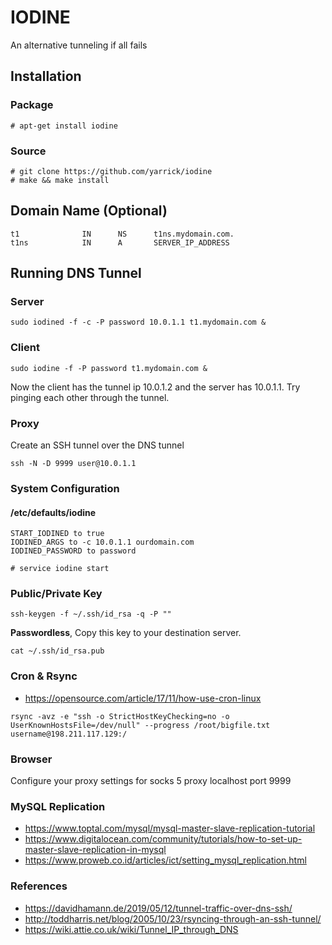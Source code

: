 # IODINE

An alternative tunneling if all fails

## Installation

### Package

```
# apt-get install iodine
```

### Source

```
# git clone https://github.com/yarrick/iodine
# make && make install
```

## Domain Name (Optional)

```
t1              IN      NS      t1ns.mydomain.com.
t1ns            IN      A       SERVER_IP_ADDRESS
```

## Running DNS Tunnel

### Server

```
sudo iodined -f -c -P password 10.0.1.1 t1.mydomain.com &
```

### Client

```
sudo iodine -f -P password t1.mydomain.com &
```

Now the client has the tunnel ip 10.0.1.2 and the server has 10.0.1.1. Try pinging each other through the tunnel.

### Proxy

Create an SSH tunnel over the DNS tunnel
 
```
ssh -N -D 9999 user@10.0.1.1
```

### System Configuration

#### /etc/defaults/iodine

```
START_IODINED to true
IODINED_ARGS to -c 10.0.1.1 ourdomain.com
IODINED_PASSWORD to password
```

```
# service iodine start
```

### Public/Private Key

```
ssh-keygen -f ~/.ssh/id_rsa -q -P ""
```

<b>Passwordless</b>, Copy this key to your destination server.

```
cat ~/.ssh/id_rsa.pub
```

### Cron & Rsync

- https://opensource.com/article/17/11/how-use-cron-linux

```
rsync -avz -e "ssh -o StrictHostKeyChecking=no -o UserKnownHostsFile=/dev/null" --progress /root/bigfile.txt username@198.211.117.129:/
```

### Browser

Configure your proxy settings for socks 5 proxy localhost port 9999

### MySQL Replication

- https://www.toptal.com/mysql/mysql-master-slave-replication-tutorial
- https://www.digitalocean.com/community/tutorials/how-to-set-up-master-slave-replication-in-mysql
- https://www.proweb.co.id/articles/ict/setting_mysql_replication.html

### References

- https://davidhamann.de/2019/05/12/tunnel-traffic-over-dns-ssh/
- http://toddharris.net/blog/2005/10/23/rsyncing-through-an-ssh-tunnel/
- https://wiki.attie.co.uk/wiki/Tunnel_IP_through_DNS
